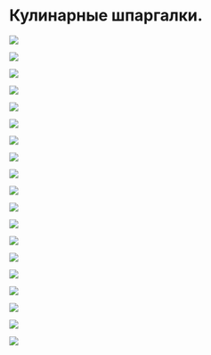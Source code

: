 # Кулинарные шпаргалки.
![](/images/Kulinar/Sovet/kulinar_cards-001.jpg)

![](/images/Kulinar/Sovet/kulinar_cards-002.jpg)

![](/images/Kulinar/Sovet/kulinar_cards-003.jpg)

![](/images/Kulinar/Sovet/kulinar_cards-004.jpg)

![](/images/Kulinar/Sovet/kulinar_cards-005.jpg)

![](/images/Kulinar/Sovet/kulinar_cards-006.jpg)

![](/images/Kulinar/Sovet/kulinar_cards-007.jpg)

![](/images/Kulinar/Sovet/kulinar_cards-008.jpg)

![](/images/Kulinar/Sovet/kulinar_cards-009.jpg)

![](/images/Kulinar/Sovet/kulinar_cards-010.jpg)

![](/images/Kulinar/Sovet/kulinar_cards-011.jpg)

![](/images/Kulinar/Sovet/kulinar_cards-012.jpg)

![](/images/Kulinar/Sovet/kulinar_cards-013.jpg)

![](/images/Kulinar/Sovet/kulinar_cards-014.jpg)

![](/images/Kulinar/Sovet/kulinar_cards-015.jpg)

![](/images/Kulinar/Sovet/kulinar_cards-016.jpg)

![](/images/Kulinar/Sovet/kulinar_cards-017.jpg)

![](/images/Kulinar/Sovet/kulinar_cards-018.jpg)

![](/images/Kulinar/Sovet/kulinar_cards-019.jpg)
